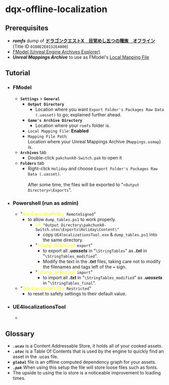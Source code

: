 # dqx-offline-localization

## Prerequisites
- ***romfs*** dump of [**ドラゴンクエストX　目覚めし五つの種族　オフライン**](https://store-jp.nintendo.com/list/software/70010000042357.html)<br>(Title ID `0100E2E0152E4000`)
- [FModel (Unreal Engine Archives Explorer)](https://github.com/4sval/FModel)
- ***Unreal Mappings Archive*** to use as FModel's [Local Mapping File](https://github.com/OutTheShade/Unreal-Mappings-Archive/blob/main/Dragon%20Quest%20X%20Offline/Demo/Mappings.usmap)

## Tutorial
- ### FModel
    - **`Settings`** > **`General`**
        - **`Output Directory`**<br>
            - Location where you want `Export Folder's Packages Raw Data (.uasset)` to go; explained further ahead.
        - **`Game's Archive Directory`**<br>
            - Location where your `romfs` folder is.
        - `Local Mapping File`: **Enabled**
        - `Mapping File Path`:<br>Location where your Unreal Mappings Archive (`Mappings.usmap`) is.
    - **`Archives`** tab
        - Double-click `pakchunk0-Switch.pak` to open it
    - **`Folders`** tab
        - Right-click `Holiday` and choose `Export Folder's Packages Raw Data (.uasset)`.<br><br>After some time, the files will be exported to "`<Output Directory>\Exports`".
- ### Powershell (run as admin)
    - "<span style="color: yellow">Set-ExecutionPolicy</span>` RemoteSigned`"
        - to allow `dump_tables.ps1` to work properly.
            - <span style="color: yellow">cd</span>` "Output Directory\pakchunk0-Switch.utoc\Exports\Holiday\Content\"`
                - copy `UE4localizationsTool.exe` & `dump_tables.ps1` into the same directory.
            - "<span style="color: yellow">.\dump_tables.ps1</span>` export`"
                - to export all ***.uassets*** in "`\StringTables`" as ***.txt*** in "`\StringTables_modified`".
                - Modify the text in the ***.txt*** files, taking care not to modify the filenames and tags left of the `=` sign.
            - "<span style="color: yellow">.\dump_tables.ps1</span>` import`"
                - to import all ***.txt*** in "`\StringTables_modified`" as ***.uassets*** in "`\StringTables_final`".
    - "<span style="color: yellow">Set-ExecutionPolicy</span>` Restricted`"
        - to reset to safety settings to their default value.
- ### UE4localizationsTool
    - 

## Glossary
- ***`.ucas`*** is a Content Addressable Store, it holds all of your cooked assets.
- ***`.utoc`*** is a Table Of Contents that is used by the engine to quickly find an asset in the .ucas file.
- ***`global`*** file is an offline computed dependency graph for your assets.
- ***`.pak`*** When using this setup the file will store loose files such as fonts.
- The upside to using the io store is a noticeable improvement to loading times.